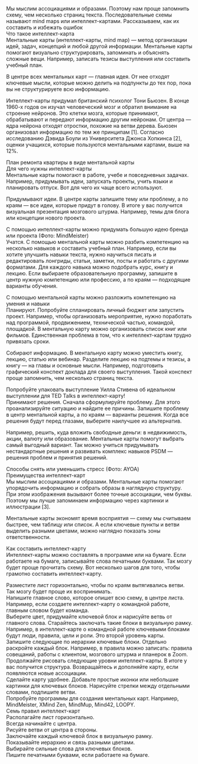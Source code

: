 
Мы мыслим ассоциациями и образами. Поэтому нам проще запомнить схему, чем несколько страниц текста. Последовательные схемы называют mind maps или интеллект-картами. Рассказываем, как их составить и избежать ошибок  
Что такое интеллект-карта  
Ментальные карты (интеллект-карты, mind map) — метод организации идей, задач, концепций и любой другой информации. Ментальные карты помогают визуально структурировать, запоминать и объяснять сложные вещи. Например, записать тезисы выступления или составить учебный план.  
  
В центре всех ментальных карт — главная идея. От нее отходят ключевые мысли, которые можно делить на подпункты до тех пор, пока вы не структурируете всю информацию.  
  
Интеллект-карты придумал британский психолог Тони Бьюзен. В конце 1960-х годов он изучал человеческий мозг и обратил внимание на строение нейронов. Это клетки мозга, которые принимают, обрабатывают и передают информацию другим нейронам. От центра — ядра нейрона отходят отростки, похожие на ветви дерева. Бьюзен организовал информацию по тем же принципам [1]. Согласно исследованию Дэвида Боули из Университета Джонса Хопкинса [2], оценки учащихся, которые пользуются ментальными картами, выше на 12%.  
  
  
  
План ремонта квартиры в виде ментальной карты  
Для чего нужны интеллект-карты  
Ментальные карты помогают в работе, учебе и повседневных задачах. Например, придумывать идеи, запускать проекты, учить языки и планировать отпуск. Вот для чего их чаще всего используют.  
  
Придумывают идеи. В центре карты запишите тему или проблему, а по краям — все идеи, которые придут в голову. В итоге у вас получится визуальная презентация мозгового штурма. Например, темы для блога или концепции нового проекта.  
  
  
  
С помощью интеллект-карты можно придумать большую идею бренда или проекта (Фото: MindMeister)  
Учатся. С помощью ментальной карты можно разбить компетенцию на несколько навыков и составить учебный план. Например, если вы хотите улучшить навыки текста, нужно научиться писать и редактировать лонгриды, статьи, заметки, посты и работать с другими форматами. Для каждого навыка можно подобрать курс, книгу и лекцию. Если выбираете образовательную программу, запишите в центр нужную компетенцию или профессию, а по краям — подходящие варианты обучения.  
  
  
  
  
С помощью ментальной карты можно разложить компетенцию на умения и навыки  
Планируют. Попробуйте спланировать личный бюджет или запустить проект. Например, чтобы организовать мероприятие, нужно поработать над программой, продвижением, технической частью, командой, площадкой. В ментальную карту можно организовать список книг или фильмов. Единственная проблема в том, что к интеллект-картам трудно привязать сроки.  
  
Собирают информацию. В ментальную карту можно уместить книгу, лекцию, статью или вебинар. Разделите лекцию на подтемы и тезисы, а книгу — на главы и основные мысли. Например, подготовить графический конспект доклада для своего выступления. Такой конспект проще запомнить, чем несколько страниц текста.  
  
  
  
Попробуйте упаковать выступление Уилла Стивена об идеальном выступлении для TED Talks в интеллект-карту!  
Принимают решения. Сначала сформулируйте проблему. Для этого проанализируйте ситуацию и найдите ее причины. Запишите проблему в центр ментальной карты, а по краям — варианты решения. Когда все решения будут перед глазами, выберите наилучшее из альтернатив.  
  
Например, решить, куда вложить свободные деньги: в недвижимость, акции, валюту или образование. Ментальные карты помогут выбрать самый выгодный вариант. Так можно учиться придумывать нестандартные решения и развивать комплекс навыков PSDM — решения проблем и принятия решений.  
  
  
  
Способы снять или уменьшить стресс (Фото: AYOA)  
Преимущества интеллект-карт  
Мы мыслим ассоциациями и образами. Ментальные карты помогают упорядочить информацию и собрать образы в наглядную структуру. При этом изображения вызывают более точные ассоциации, чем буквы. Поэтому мы лучше запоминаем информацию через картинки и иллюстрации [3].  
  
Ментальные карты экономят время восприятия — схему мы считываем быстрее, чем таблицу или список. А если ключевые пункты и ветви выделить разными цветами, можно наглядно показать зоны ответственности.  
  
Как составить интеллект-карту  
Интеллект-карты можно составлять в программе или на бумаге. Если работаете на бумаге, записывайте слова печатными буквами. Так мозгу будет проще прочитать схему. Вот несколько шагов для того, чтобы грамотно составить интеллект-карту.  
  
Разместите лист горизонтально, чтобы по краям вытягивались ветви. Так мозгу будет проще их воспринимать.  
Напишите главное слово, которое опишет всю схему, в центре листа. Например, если создаете интеллект-карту о командной работе, главным словом будет команда.  
Выберите цвет, придумайте ключевой блок и нарисуйте ветвь от главного слова. Старайтесь заключать такие блоки в визуальную рамку. Например, в интеллект-карте о командной работе ключевыми блоками будут люди, правила, цели и роли. Это второй уровень карты.  
Запишите следующие по иерархии ключевые блоки. Отдельно раскройте каждый блок. Например, в правила можно записать: правила совещаний, работы с клиентом, мозгового штурма и планерок в Zoom.  
Продолжайте рисовать следующие уровни интеллект-карты. В итоге у вас получится структура. Возвращайтесь и дополняйте карту, если появляются новые ассоциации.  
Сделайте карту удобнее. Добавьте простые иконки или небольшие картинки для ключевых блоков. Нарисуйте стрелки между отдельными словами, подпишите ветви.  
Попробуйте программы для создания ментальных карт. Например, MindMeister, XMind Zen, MindMup, Mind42, LOOPY.  
Семь правил интеллект-карт  
Располагайте лист горизонтально.  
Всегда начинайте с центра.  
Рисуйте ветви от центра в стороны.  
Заключайте каждый ключевой блок в визуальную рамку.  
Показывайте иерархию и связь разными цветами.  
Выбирайте сильные слова для ключевых блоков.  
Пишите печатными буквами, если работаете на бумаге.  
  